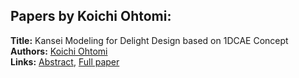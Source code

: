 <h2>Papers by Koichi Ohtomi:</h2>
<p>
<b>Title:</b> Kansei Modeling for Delight Design based on 1DCAE Concept<br />
<b>Authors:</b> <a href="../authors/author_220.html">Koichi Ohtomi</a><br />
<b>Links:</b> <a href="../abstracts/abstract_87.pdf">Abstract</a>, <a href="../submissions/ecp15118811_Ohtomi.pdf">Full paper</a>
</p>